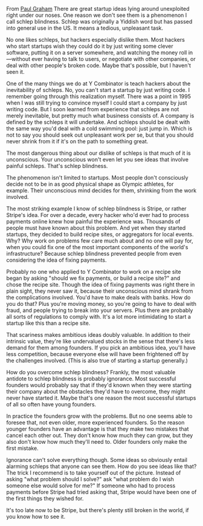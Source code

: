 From [Paul Graham](http://paulgraham.com/schlep.html)
There are great startup ideas lying around unexploited right under our noses. One reason we don't see them is a phenomenon I call schlep blindness. Schlep was originally a Yiddish word but has passed into general use in the US. It means a tedious, unpleasant task.

No one likes schleps, but hackers especially dislike them. Most hackers who start startups wish they could do it by just writing some clever software, putting it on a server somewhere, and watching the money roll in—without ever having to talk to users, or negotiate with other companies, or deal with other people's broken code. Maybe that's possible, but I haven't seen it.

One of the many things we do at Y Combinator is teach hackers about the inevitability of schleps. No, you can't start a startup by just writing code. I remember going through this realization myself. There was a point in 1995 when I was still trying to convince myself I could start a company by just writing code. But I soon learned from experience that schleps are not merely inevitable, but pretty much what business consists of. A company is defined by the schleps it will undertake. And schleps should be dealt with the same way you'd deal with a cold swimming pool: just jump in. Which is not to say you should seek out unpleasant work per se, but that you should never shrink from it if it's on the path to something great.

The most dangerous thing about our dislike of schleps is that much of it is unconscious. Your unconscious won't even let you see ideas that involve painful schleps. That's schlep blindness.

The phenomenon isn't limited to startups. Most people don't consciously decide not to be in as good physical shape as Olympic athletes, for example. Their unconscious mind decides for them, shrinking from the work involved.

The most striking example I know of schlep blindness is Stripe, or rather Stripe's idea. For over a decade, every hacker who'd ever had to process payments online knew how painful the experience was. Thousands of people must have known about this problem. And yet when they started startups, they decided to build recipe sites, or aggregators for local events. Why? Why work on problems few care much about and no one will pay for, when you could fix one of the most important components of the world's infrastructure? Because schlep blindness prevented people from even considering the idea of fixing payments.

Probably no one who applied to Y Combinator to work on a recipe site began by asking "should we fix payments, or build a recipe site?" and chose the recipe site. Though the idea of fixing payments was right there in plain sight, they never saw it, because their unconscious mind shrank from the complications involved. You'd have to make deals with banks. How do you do that? Plus you're moving money, so you're going to have to deal with fraud, and people trying to break into your servers. Plus there are probably all sorts of regulations to comply with. It's a lot more intimidating to start a startup like this than a recipe site.

That scariness makes ambitious ideas doubly valuable. In addition to their intrinsic value, they're like undervalued stocks in the sense that there's less demand for them among founders. If you pick an ambitious idea, you'll have less competition, because everyone else will have been frightened off by the challenges involved. (This is also true of starting a startup generally.)

How do you overcome schlep blindness? Frankly, the most valuable antidote to schlep blindness is probably ignorance. Most successful founders would probably say that if they'd known when they were starting their company about the obstacles they'd have to overcome, they might never have started it. Maybe that's one reason the most successful startups of all so often have young founders.

In practice the founders grow with the problems. But no one seems able to foresee that, not even older, more experienced founders. So the reason younger founders have an advantage is that they make two mistakes that cancel each other out. They don't know how much they can grow, but they also don't know how much they'll need to. Older founders only make the first mistake.

Ignorance can't solve everything though. Some ideas so obviously entail alarming schleps that anyone can see them. How do you see ideas like that? The trick I recommend is to take yourself out of the picture. Instead of asking "what problem should I solve?" ask "what problem do I wish someone else would solve for me?" If someone who had to process payments before Stripe had tried asking that, Stripe would have been one of the first things they wished for.

It's too late now to be Stripe, but there's plenty still broken in the world, if you know how to see it.

